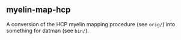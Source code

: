 myelin-map-hcp
--------------

A conversion of the HCP myelin mapping procedure (see `orig/`) into something
for datman (see `bin/`).

